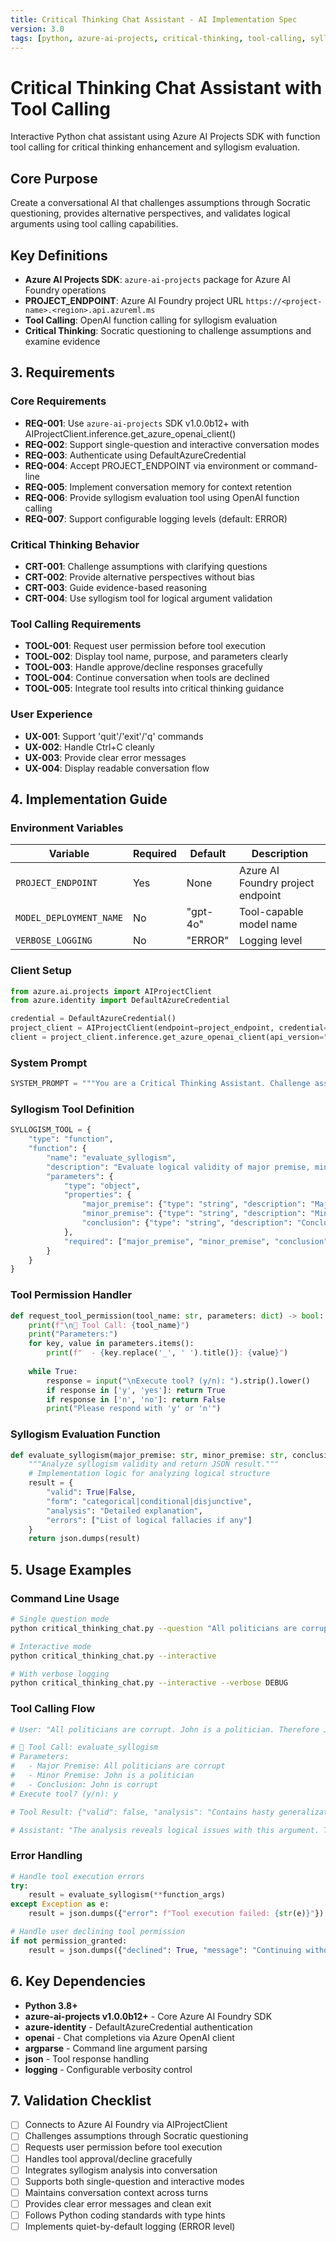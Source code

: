 ```yaml
---
title: Critical Thinking Chat Assistant - AI Implementation Spec
version: 3.0
tags: [python, azure-ai-projects, critical-thinking, tool-calling, syllogism]
---
```


# Critical Thinking Chat Assistant with Tool Calling

Interactive Python chat assistant using Azure AI Projects SDK with function tool calling for critical thinking enhancement and syllogism evaluation.

## Core Purpose

Create a conversational AI that challenges assumptions through Socratic questioning, provides alternative perspectives, and validates logical arguments using tool calling capabilities.

## Key Definitions

- **Azure AI Projects SDK**: `azure-ai-projects` package for Azure AI Foundry operations
- **PROJECT_ENDPOINT**: Azure AI Foundry project URL `https://<project-name>.<region>.api.azureml.ms`
- **Tool Calling**: OpenAI function calling for syllogism evaluation
- **Critical Thinking**: Socratic questioning to challenge assumptions and examine evidence

## 3. Requirements

### Core Requirements

- **REQ-001**: Use `azure-ai-projects` SDK v1.0.0b12+ with AIProjectClient.inference.get_azure_openai_client()
- **REQ-002**: Support single-question and interactive conversation modes
- **REQ-003**: Authenticate using DefaultAzureCredential
- **REQ-004**: Accept PROJECT_ENDPOINT via environment or command-line
- **REQ-005**: Implement conversation memory for context retention
- **REQ-006**: Provide syllogism evaluation tool using OpenAI function calling
- **REQ-007**: Support configurable logging levels (default: ERROR)

### Critical Thinking Behavior

- **CRT-001**: Challenge assumptions with clarifying questions
- **CRT-002**: Provide alternative perspectives without bias
- **CRT-003**: Guide evidence-based reasoning
- **CRT-004**: Use syllogism tool for logical argument validation

### Tool Calling Requirements

- **TOOL-001**: Request user permission before tool execution
- **TOOL-002**: Display tool name, purpose, and parameters clearly
- **TOOL-003**: Handle approve/decline responses gracefully
- **TOOL-004**: Continue conversation when tools are declined
- **TOOL-005**: Integrate tool results into critical thinking guidance

### User Experience

- **UX-001**: Support 'quit'/'exit'/'q' commands
- **UX-002**: Handle Ctrl+C cleanly
- **UX-003**: Provide clear error messages
- **UX-004**: Display readable conversation flow

## 4. Implementation Guide

### Environment Variables

| Variable | Required | Default | Description |
|----------|----------|---------|-------------|
| `PROJECT_ENDPOINT` | Yes | None | Azure AI Foundry project endpoint |
| `MODEL_DEPLOYMENT_NAME` | No | "gpt-4o" | Tool-capable model name |
| `VERBOSE_LOGGING` | No | "ERROR" | Logging level |

### Client Setup

```python
from azure.ai.projects import AIProjectClient
from azure.identity import DefaultAzureCredential

credential = DefaultAzureCredential()
project_client = AIProjectClient(endpoint=project_endpoint, credential=credential)
client = project_client.inference.get_azure_openai_client(api_version="2024-10-21")
```

### System Prompt

```python
SYSTEM_PROMPT = """You are a Critical Thinking Assistant. Challenge assumptions through Socratic questioning, provide alternative perspectives, and guide evidence-based reasoning. When users present logical arguments, use the evaluate_syllogism tool to analyze validity. Ask probing questions like: "What evidence supports this?", "What might someone who disagrees say?", "What assumptions are you making?"."""
```

### Syllogism Tool Definition

```python
SYLLOGISM_TOOL = {
    "type": "function",
    "function": {
        "name": "evaluate_syllogism",
        "description": "Evaluate logical validity of major premise, minor premise, conclusion",
        "parameters": {
            "type": "object", 
            "properties": {
                "major_premise": {"type": "string", "description": "Major premise statement"},
                "minor_premise": {"type": "string", "description": "Minor premise statement"},
                "conclusion": {"type": "string", "description": "Conclusion statement"}
            },
            "required": ["major_premise", "minor_premise", "conclusion"]
        }
    }
}
```

### Tool Permission Handler

```python
def request_tool_permission(tool_name: str, parameters: dict) -> bool:
    print(f"\n🔧 Tool Call: {tool_name}")
    print("Parameters:")
    for key, value in parameters.items():
        print(f"  - {key.replace('_', ' ').title()}: {value}")
    
    while True:
        response = input("\nExecute tool? (y/n): ").strip().lower()
        if response in ['y', 'yes']: return True
        if response in ['n', 'no']: return False
        print("Please respond with 'y' or 'n'")
```

### Syllogism Evaluation Function

```python
def evaluate_syllogism(major_premise: str, minor_premise: str, conclusion: str) -> str:
    """Analyze syllogism validity and return JSON result."""
    # Implementation logic for analyzing logical structure
    result = {
        "valid": True|False,
        "form": "categorical|conditional|disjunctive", 
        "analysis": "Detailed explanation",
        "errors": ["List of logical fallacies if any"]
    }
    return json.dumps(result)
```

## 5. Usage Examples

### Command Line Usage

```bash
# Single question mode
python critical_thinking_chat.py --question "All politicians are corrupt"

# Interactive mode
python critical_thinking_chat.py --interactive

# With verbose logging
python critical_thinking_chat.py --interactive --verbose DEBUG
```

### Tool Calling Flow

```python
# User: "All politicians are corrupt. John is a politician. Therefore John is corrupt."

# 🔧 Tool Call: evaluate_syllogism
# Parameters:
#   - Major Premise: All politicians are corrupt
#   - Minor Premise: John is a politician  
#   - Conclusion: John is corrupt
# Execute tool? (y/n): y

# Tool Result: {"valid": false, "analysis": "Contains hasty generalization...", "errors": ["hasty_generalization"]}

# Assistant: "The analysis reveals logical issues with this argument. The major premise makes a sweeping generalization. What evidence supports the claim that ALL politicians are corrupt? Could there be exceptions?"
```

### Error Handling

```python
# Handle tool execution errors
try:
    result = evaluate_syllogism(**function_args)
except Exception as e:
    result = json.dumps({"error": f"Tool execution failed: {str(e)}"})

# Handle user declining tool permission
if not permission_granted:
    result = json.dumps({"declined": True, "message": "Continuing without tool analysis"})
```

## 6. Key Dependencies

- **Python 3.8+**
- **azure-ai-projects v1.0.0b12+** - Core Azure AI Foundry SDK
- **azure-identity** - DefaultAzureCredential authentication  
- **openai** - Chat completions via Azure OpenAI client
- **argparse** - Command line argument parsing
- **json** - Tool response handling
- **logging** - Configurable verbosity control

## 7. Validation Checklist

- [ ] Connects to Azure AI Foundry via AIProjectClient
- [ ] Challenges assumptions through Socratic questioning
- [ ] Requests user permission before tool execution
- [ ] Handles tool approval/decline gracefully
- [ ] Integrates syllogism analysis into conversation
- [ ] Supports both single-question and interactive modes
- [ ] Maintains conversation context across turns
- [ ] Provides clear error messages and clean exit
- [ ] Follows Python coding standards with type hints
- [ ] Implements quiet-by-default logging (ERROR level)
